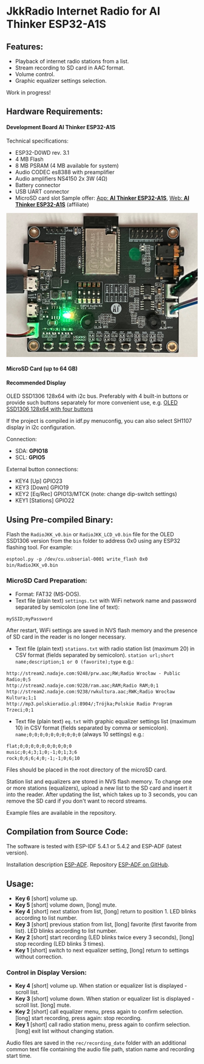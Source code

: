 # JkkRadio Internet Radio for **AI Thinker ESP32-A1S**

## **Features:**
- Playback of internet radio stations from a list.
- Stream recording to SD card in AAC format.
- Volume control.
- Graphic equalizer settings selection.

Work in progress!

## **Hardware Requirements:**
#### Development Board **AI Thinker ESP32-A1S**
Technical specifications:
- ESP32-D0WD rev. 3.1
- 4 MB Flash
- 8 MB PSRAM (4 MB available for system)
- Audio CODEC es8388 with preamplifier
- Audio amplifiers NS4150 2x 3W (4Ω)
- Battery connector
- USB UART connector
- MicroSD card slot
Sample offer: [App: **AI Thinker ESP32-A1S**](https://s.click.aliexpress.com/e/_ooTic0A), [Web: **AI Thinker ESP32-A1S**](https://s.click.aliexpress.com/e/_onbBPzW) (affiliate)

![AI Thinker ESP32-A1S](img/ESP32A1S.jpeg)

#### MicroSD Card (up to 64 GB)

#### Recommended Display

OLED SSD1306 128x64 with i2c bus. Preferably with 4 built-in buttons or provide such buttons separately for more convenient use, e.g. [OLED SSD1306 128x64 with four buttons](https://s.click.aliexpress.com/e/_oFKo8XC)

If the project is compiled in idf.py menuconfig, you can also select SH1107 display in i2c configuration.

Connection:
- SDA: **GPIO18**
- SCL: **GPIO5**

External button connections:
- KEY4 [Up] GPIO23
- KEY3 [Down] GPIO19
- KEY2 [Eq/Rec] GPIO13/MTCK (note: change dip-switch settings)
- KEY1 [Stations] GPIO22

## Using Pre-compiled Binary:
Flash the `RadioJKK_v0.bin` or `RadioJKK_LCD_v0.bin` file for the OLED SSD1306 version from the `bin` folder to address 0x0 using any ESP32 flashing tool. For example:
```
esptool.py -p /dev/cu.usbserial-0001 write_flash 0x0 bin/RadioJKK_v0.bin
```

### MicroSD Card Preparation:
- Format: FAT32 (MS-DOS).
- Text file (plain text) `settings.txt` with WiFi network name and password separated by semicolon (one line of text):
```
mySSID;myPassword
```

After restart, WiFi settings are saved in NVS flash memory and the presence of SD card in the reader is no longer necessary.

- Text file (plain text) `stations.txt` with radio station list (maximum 20) in CSV format (fields separated by semicolon).
`station url;short name;description;1 or 0 (favorite);type` e.g.:
```
http://stream2.nadaje.com:9248/prw.aac;RW;Radio Wrocław - Public Radio;0;5
http://stream2.nadaje.com:9228/ram.aac;RAM;Radio RAM;0;1
http://stream2.nadaje.com:9238/rwkultura.aac;RWK;Radio Wrocław Kultura;1;1
http://mp3.polskieradio.pl:8904/;Trójka;Polskie Radio Program Trzeci;0;1
```

- Text file (plain text) `eq.txt` with graphic equalizer settings list (maximum 10) in CSV format (fields separated by comma or semicolon).
`name;0;0;0;0;0;0;0;0;0;0` (always 10 settings) e.g.:
```
flat;0;0;0;0;0;0;0;0;0;0
music;0;4;3;1;0;-1;0;1;3;6
rock;0;6;6;4;0;-1;-1;0;6;10
```

Files should be placed in the root directory of the microSD card.

Station list and equalizers are stored in NVS flash memory. To change one or more stations (equalizers), upload a new list to the SD card and insert it into the reader. After updating the list, which takes up to 3 seconds, you can remove the SD card if you don't want to record streams.

Example files are available in the repository.

## Compilation from Source Code:
The software is tested with ESP-IDF 5.4.1 or 5.4.2 and ESP-ADF (latest version).

Installation description [ESP-ADF](https://docs.espressif.com/projects/esp-adf/en/latest/get-started/index.html#quick-start). Repository [ESP-ADF on GitHub](https://github.com/espressif/esp-adf).

## Usage:
- **Key 6** [short] volume up.
- **Key 5** [short] volume down, [long] mute.
- **Key 4** [short] next station from list, [long] return to position 1. LED blinks according to list number.
- **Key 3** [short] previous station from list, [long] favorite (first favorite from list). LED blinks according to list number.
- **Key 2** [short] start recording (LED blinks twice every 3 seconds), [long] stop recording (LED blinks 3 times).
- **Key 1** [short] switch to next equalizer setting, [long] return to settings without correction.

### Control in Display Version:
- **Key 4** [short] volume up. When station or equalizer list is displayed - scroll list.
- **Key 3** [short] volume down. When station or equalizer list is displayed - scroll list. [long] mute.
- **Key 2** [short] call equalizer menu, press again to confirm selection. [long] start recording, press again: stop recording.
- **Key 1** [short] call radio station menu, press again to confirm selection. [long] exit list without changing station.

Audio files are saved in the `rec/recording_date` folder with an additional common text file containing the audio file path, station name and recording start time.
